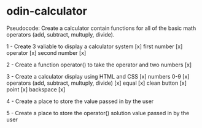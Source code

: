# odin-calculator

Pseudocode: Create a calculator contain functions for all of the basic math operators (add, subtract, multuply, divide).

1 - Create 3 valiable to display a calculator system [x]
    first number [x]
    operator [x]
    second number [x]

2 - Create a function operator() to take the operator and two numbers [x]

3 - Create a calculator display using HTML and CSS [x]
    numbers 0-9 [x]
    operators (add, subtract, multuply, divide) [x]
    equal [x]
    clean button [x]
    point [x]
    backspace [x]

4 - Create a place to store the value passed in by the user

5 - Create a place to store the operator() solution value passed in by the user